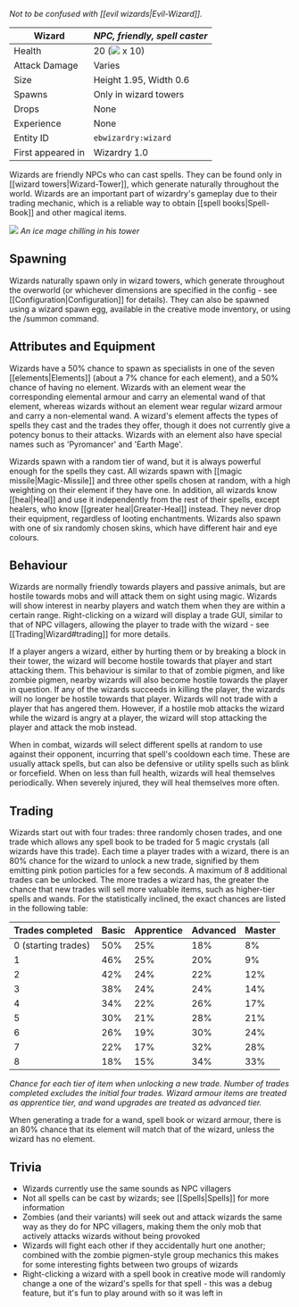 _Not to be confused with [[evil wizards|Evil-Wizard]]._

| Wizard | _NPC, friendly, spell caster_ |
|--------|-------|
| Health | 20 (![](https://d1u5p3l4wpay3k.cloudfront.net/minecraft_gamepedia/a/a7/Heart.svg?version=bda6b1af2e973a710a075d05b9cba7fc) x 10)|
| Attack Damage | Varies |
| Size | Height 1.95, Width 0.6 |
| Spawns | Only in wizard towers |
| Drops | None |
| Experience | None |
| Entity ID | `ebwizardry:wizard` |
| First appeared in | Wizardry 1.0 |

Wizards are friendly NPCs who can cast spells. They can be found only in [[wizard towers|Wizard-Tower]], which generate naturally throughout the world. Wizards are an important part of wizardry's gameplay due to their trading mechanic, which is a reliable way to obtain [[spell books|Spell-Book]] and other magical items.

![](https://media.forgecdn.net/attachments/202/398/2017-01-16_20.png)
_An ice mage chilling in his tower_

## Spawning
Wizards naturally spawn only in wizard towers, which generate throughout the overworld (or whichever dimensions are specified in the config - see [[Configuration|Configuration]] for details). They can also be spawned using a wizard spawn egg, available in the creative mode inventory, or using the /summon command.

## Attributes and Equipment
Wizards have a 50% chance to spawn as specialists in one of the seven [[elements|Elements]] (about a 7% chance for each element), and a 50% chance of having no element. Wizards with an element wear the corresponding elemental armour and carry an elemental wand of that element, whereas wizards without an element wear regular wizard armour and carry a non-elemental wand. A wizard's element affects the types of spells they cast and the trades they offer, though it does not currently give a potency bonus to their attacks. Wizards with an element also have special names such as 'Pyromancer' and 'Earth Mage'.

Wizards spawn with a random tier of wand, but it is always powerful enough for the spells they cast. All wizards spawn with [[magic missile|Magic-Missile]] and three other spells chosen at random, with a high weighting on their element if they have one. In addition, all wizards know [[heal|Heal]] and use it independently from the rest of their spells, except healers, who know [[greater heal|Greater-Heal]] instead. They never drop their equipment, regardless of looting enchantments. Wizards also spawn with one of six randomly chosen skins, which have different hair and eye colours.

## Behaviour
Wizards are normally friendly towards players and passive animals, but are hostile towards mobs and will attack them on sight using magic. Wizards will show interest in nearby players and watch them when they are within a certain range. Right-clicking on a wizard will display a trade GUI, similar to that of NPC villagers, allowing the player to trade with the wizard - see [[Trading|Wizard#trading]] for more details.

If a player angers a wizard, either by hurting them or by breaking a block in their tower, the wizard will become hostile towards that player and start attacking them. This behaviour is similar to that of zombie pigmen, and like zombie pigmen, nearby wizards will also become hostile towards the player in question. If any of the wizards succeeds in killing the player, the wizards will no longer be hostile towards that player. Wizards will not trade with a player that has angered them. However, if a hostile mob attacks the wizard while the wizard is angry at a player, the wizard will stop attacking the player and attack the mob instead.

When in combat, wizards will select different spells at random to use against their opponent, incurring that spell's cooldown each time. These are usually attack spells, but can also be defensive or utility spells such as blink or forcefield. When on less than full health, wizards will heal themselves periodically. When severely injured, they will heal themselves more often.

## Trading
Wizards start out with four trades: three randomly chosen trades, and one trade which allows any spell book to be traded for 5 magic crystals (all wizards have this trade). Each time a player trades with a wizard, there is an 80% chance for the wizard to unlock a new trade, signified by them emitting pink potion particles for a few seconds. A maximum of 8 additional trades can be unlocked. The more trades a wizard has, the greater the chance that new trades will sell more valuable items, such as higher-tier spells and wands. For the statistically inclined, the exact chances are listed in the following table:

| Trades completed   | Basic | Apprentice | Advanced | Master |
|--------------------|-------|------------|----------|--------|
| 0 (starting trades)| 50%   | 25%        | 18%      | 8%     |
| 1                  | 46%   | 25%        | 20%      | 9%     |
| 2                  | 42%   | 24%        | 22%      | 12%    |
| 3                  | 38%   | 24%        | 24%      | 14%    |
| 4                  | 34%   | 22%        | 26%      | 17%    |
| 5                  | 30%   | 21%        | 28%      | 21%    |
| 6                  | 26%   | 19%        | 30%      | 24%    |
| 7                  | 22%   | 17%        | 32%      | 28%    |
| 8                  | 18%   | 15%        | 34%      | 33%    |

_Chance for each tier of item when unlocking a new trade. Number of trades completed excludes the initial four trades. Wizard armour items are treated as apprentice tier, and wand upgrades are treated as advanced tier._

When generating a trade for a wand, spell book or wizard armour, there is an 80% chance that its element will match that of the wizard, unless the wizard has no element.

## Trivia
- Wizards currently use the same sounds as NPC villagers
- Not all spells can be cast by wizards; see [[Spells|Spells]] for more information
- Zombies (and their variants) will seek out and attack wizards the same way as they do for NPC villagers, making them the only mob that actively attacks wizards without being provoked
- Wizards will fight each other if they accidentally hurt one another; combined with the zombie pigmen-style group mechanics this makes for some interesting fights between two groups of wizards
- Right-clicking a wizard with a spell book in creative mode will randomly change a one of the wizard's spells for that spell - this was a debug feature, but it's fun to play around with so it was left in